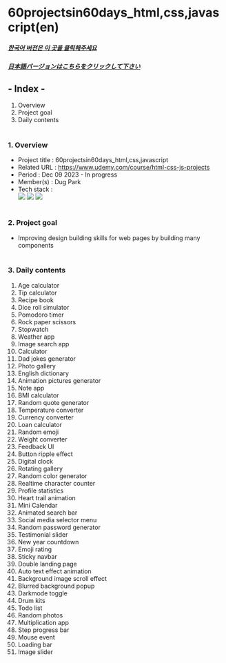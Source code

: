 # 60projectsin60days_html,css,javascript(en)

##### [한국어 버전은 이 곳을 클릭해주세요](README.md)

##### [日本語バージョンはこちらをクリックして下さい](README_JP.md)

## - Index -

1. Overview
2. Project goal
3. Daily contents
   </br>
   </br>

### 1. Overview

- Project title : 60projectsin60days_html,css,javascript
- Related URL : https://www.udemy.com/course/html-css-js-projects
- Period : Dec 09 2023 - In progress
- Member(s) : Dug Park
- Tech stack : </br>
  <img src="https://img.shields.io/badge/HTML5-E34F26?style=for-the-badge&logo=HTML5&logoColor=white">
  <img src="https://img.shields.io/badge/CSS3-1572B6?style=for-the-badge&logo=CSS3&logoColor=white">
  <img src="https://img.shields.io/badge/Javascript-F7DF1E?style=for-the-badge&logo=Javascript&logoColor=white">
  </br>
  </br>

### 2. Project goal

- Improving design building skills for web pages by building many components
  </br>
  </br>

### 3. Daily contents

1. Age calculator
2. Tip calculator
3. Recipe book
4. Dice roll simulator
5. Pomodoro timer
6. Rock paper scissors
7. Stopwatch
8. Weather app
9. Image search app
10. Calculator
11. Dad jokes generator
12. Photo gallery
13. English dictionary
14. Animation pictures generator
15. Note app
16. BMI calculator
17. Random quote generator
18. Temperature converter
19. Currency converter
20. Loan calculator
21. Random emoji
22. Weight converter
23. Feedback UI
24. Button ripple effect
25. Digital clock
26. Rotating gallery
27. Random color generator
28. Realtime character counter
29. Profile statistics
30. Heart trail animation
31. Mini Calendar
32. Animated search bar
33. Social media selector menu
34. Random password generator
35. Testimonial slider
36. New year countdown
37. Emoji rating
38. Sticky navbar
39. Double landing page
40. Auto text effect animation
41. Background image scroll effect
42. Blurred background popup
43. Darkmode toggle
44. Drum kits
45. Todo list
46. Random photos
47. Multiplication app
48. Step progress bar
49. Mouse event
50. Loading bar
51. Image slider
